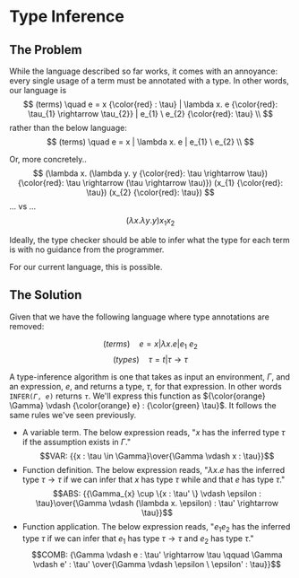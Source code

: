 # Type Inference

## The Problem

While the language described so far works, it comes with an annoyance: every single usage of a term must be annotated with a type. In other words, our language is
$$
(terms) \quad e = x {\color{red} : \tau} | \lambda x. e {\color{red}: \tau_{1} \rightarrow \tau_{2}} | e_{1} \ e_{2} {\color{red}: \tau} \\
$$
rather than the below language:
$$
(terms) \quad e = x | \lambda x. e | e_{1} \ e_{2} \\
$$

Or, more concretely..
$$
(\lambda x. (\lambda y. y {\color{red}: \tau \rightarrow \tau}) {\color{red}: \tau \rightarrow (\tau \rightarrow \tau)}) (x_{1} {\color{red}: \tau}) (x_{2} {\color{red}: \tau})
$$
... vs ...
$$
(\lambda x. \lambda y. y) x_{1} x_{2}
$$

Ideally, the type checker should be able to infer what the type for each term is with no guidance from the programmer.

For our current language, this is possible.

## The Solution

Given that we have the following language where type annotations are removed:

$$
(terms) \quad e = x | \lambda x. e | e_{1} \ e_{2}
$$
$$
(types) \quad \tau = t | \tau \rightarrow \tau
$$

A type-inference algorithm is one that takes as input an environment, $\Gamma$, and an expression, $e$, and returns a type, $\tau$, for that expression. In other words <code>INFER($\Gamma$, $e$)</code> returns <code>$\tau$</code>. We'll express this function as ${\color{orange} \Gamma} \vdash {\color{orange} e} : {\color{green} \tau}$. It follows the same rules we've seen previously.

- A variable term. The below expression reads, "$x$ has the inferred type $\tau$ if the assumption exists in $\Gamma$."
    $$VAR: {{x : \tau \in \Gamma}\over{\Gamma \vdash x : \tau}}$$
- Function definition. The below expression reads, "$\lambda x. e$ has the inferred type $\tau \rightarrow \tau$ if we can infer that $x$ has type $\tau$ while and that $e$ has type $\tau$."
    $$ABS: {{\Gamma_{x} \cup \{x : \tau' \} \vdash \epsilon : \tau}\over{\Gamma \vdash (\lambda x. \epsilon) : \tau' \rightarrow \tau}}$$
- Function application. The below expression reads, "$e_{1} e_{2}$ has the inferred type $\tau$ if we can infer that $e_{1}$ has type $\tau \rightarrow \tau$ and $e_{2}$ has type $\tau$."
    $$COMB: {\Gamma \vdash e : \tau' \rightarrow \tau \qquad \Gamma \vdash e' : \tau' \over{\Gamma \vdash \epsilon \ \epsilon' : \tau}}$$
